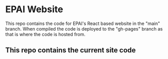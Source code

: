 # EPAI Website
This repo contains the code for EPAI's React based website in the "main" branch.
When compiled the code is deployed to the "gh-pages" branch as that is where the code is hosted from.

## This repo contains the current site code
